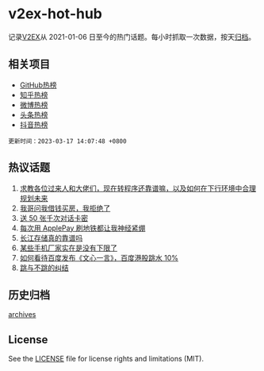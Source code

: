 # v2ex-hot-hub

 记录[V2EX](https://www.v2ex.com/)从 2021-01-06 日至今的热门话题。每小时抓取一次数据，按天[归档](archives)。
 
 ## 相关项目

- [GitHub热榜](https://github.com/snaildev/github-hot-hub)
- [知乎热榜](https://github.com/snaildev/zhihu-hot-hub)
- [微博热榜](https://github.com/snaildev/weibo-hot-hub)
- [头条热榜](https://github.com/snaildev/toutiao-hot-hub)
- [抖音热榜](https://github.com/snaildev/douyin-hot-hub)


 `更新时间：2023-03-17 14:07:48 +0800`

## 热议话题

1. [求教各位过来人和大佬们，现在转程序还靠谱嘛，以及如何在下行环境中合理规划未来](https://www.v2ex.com/t/924651)
1. [我哥问我借钱买房，我拒绝了](https://www.v2ex.com/t/924735)
1. [送 50 张千次对话卡密](https://www.v2ex.com/t/924713)
1. [每次用 ApplePay 刷地铁都让我神经紧绷](https://www.v2ex.com/t/924739)
1. [长江存储真的靠谱吗](https://www.v2ex.com/t/924773)
1. [某些手机厂家实在是没有下限了](https://www.v2ex.com/t/924653)
1. [如何看待百度发布《文心一言》，百度港股跳水 10%](https://www.v2ex.com/t/924518)
1. [跳与不跳的纠结](https://www.v2ex.com/t/924777)

## 历史归档

[archives](archives)

## License

See the [LICENSE](LICENSE) file for license rights and limitations (MIT).
